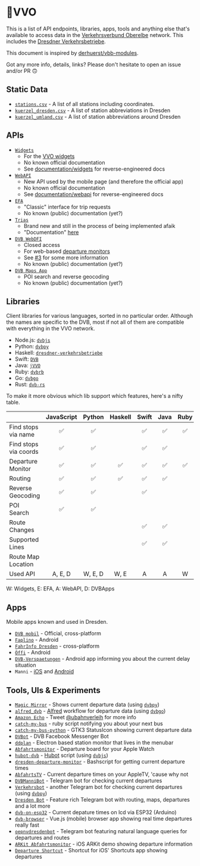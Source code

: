 # 🚏VVO

This is a list of API endpoints, libraries, apps, tools and anything else that's available to access data in the [Verkehrsverbund Oberelbe](https://www.vvo-online.de/de) network. This includes the [Dresdner Verkehrsbetriebe](https://www.dvb.de/de-de/).

This document is inspired by [derhuerst/vbb-modules](https://github.com/derhuerst/vbb-modules).

Got any more info, details, links? Please don't hesitate to open an issue and/or PR 🙃



## Static Data

- [`stations.csv`](https://raw.githubusercontent.com/kiliankoe/vvo/master/stations.csv) - A list of all stations including coordinates.
- [`kuerzel_dresden.csv`](https://raw.githubusercontent.com/kiliankoe/vvo/master/kuerzel/kuerzel_dresden.csv) - A list of station abbreviations in Dresden
- [`kuerzel_umland.csv`](https://raw.githubusercontent.com/kiliankoe/vvo/master/kuerzel/kuerzel_umland.csv) - A list of station abbreviations around Dresden




## APIs

- [`Widgets`](http://widgets.vvo-online.de)
  - For the [VVO widgets](https://www.vvo-online.de/de/service/widgets/index.cshtml)
  - No known official documentation
  - See [documentation/widgets](https://github.com/kiliankoe/vvo/blob/master/documentation/widgets.md) for reverse-engineered docs
- [`WebAPI`](https://webapi.vvo-online.de)
  - New API used by the mobile page (and therefore the official app)
  - No known official documentation
  - See [documentation/webapi](https://github.com/kiliankoe/vvo/blob/master/documentation/webapi.md) for reverse-engineered docs
- [`EFA`](http://efa.vvo-online.de:8080)
  - "Classic" interface for trip requests
  - No known (public) documentation (yet?)
- [`Trias`](http://trias.vvo-online.de:9000/middleware/data/trias)
  - Brand new and still in the process of being implemented afaik
  - "Documentation" [here](https://www.vdv.de/431-2sds-v1.1.pdfx?forced=true)
- [`DVB WebDFI`](http://dfi.dvb.de/)
  - Closed access
  - For web-based [departure monitors](https://www.dvb.de/de-de/service/geschaeftskunden/abfahrtsmonitor/)
  - See [#3](https://github.com/kiliankoe/vvo/issues/3) for some more information
  - No known (public) documentation (yet?)
- [`DVB Maps App`](https://www.dvb.de/apps/map/)
  - POI search and reverse geocoding
  - No known (public) documentation (yet?)



## Libraries

Client libraries for various languages, sorted in no particular order. Although the names are specific to the DVB, most if not all of them are compatible with everything in the VVO network.

- Node.js: [`dvbjs`](https://github.com/kiliankoe/dvbjs)
- Python: [`dvbpy`](https://github.com/kiliankoe/dvbpy)
- Haskell: [`dresdner-verkehrsbetriebe`](https://github.com/offenesdresden/dresdner-verkehrsbetriebe)
- Swift: [`DVB`](https://github.com/kiliankoe/DVB)
- Java: [`jVVO`](https://github.com/PhilippMatthes/jVVO)
- Ruby: [`dvbrb`](https://github.com/kiliankoe/dvbrb)
- Go: [`dvbgo`](https://github.com/kiliankoe/dvbgo)
- Rust: [`dvb-rs`](https://github.com/hoodie/dvb-rs)


To make it more obvious which lib support which features, here's a nifty table.

|                       | JavaScript | Python  | Haskell | Swift | Java | Ruby |  Go  | Rust |
| --------------------- | :--------: | :-----: | :-----: | :---: | :--: | :--: | :--: | :--: |
| Find stops via name   |     ✅      |    ✅    |         |   ✅   |   ✅  |  ✅   |      |  ✅   |
| Find stops via coords |     ✅      |    ✅    |         |   ✅   |   ✅  |      |      |      |
| Departure Monitor     |     ✅      |    ✅    |    ✅    |   ✅   |   ✅  |  ✅   |  ✅   |  ✅   |
| Routing               |     ✅      |    ✅    |    ✅    |   ✅   |   ✅  |      |      |      |
| Reverse Geocoding     |     ✅      |    ✅    |         |   ✅   |     |      |      |      |
| POI Search            |     ✅      |    ✅    |         |       |      |      |      |      |
| Route Changes         |            |         |         |   ✅   |   ✅  |      |      |      |
| Supported Lines       |            |         |         |   ✅   |   ✅  |      |      |      |
| Route Map Location    |            |         |         |        |      |      |      |      |
| Used API              |  A, E, D   | W, E, D |  W, E   |   A   |   A   |  W   |  W   |  W   |

W: Widgets, E: EFA, A: WebAPI, D: DVBApps



## Apps

Mobile apps known and used in Dresden.

- [`DVB mobil`](https://www.dvb.de/de-de/fahrplan/dvb-mobil/) - Official, cross-platform
- [`Faplino`](https://play.google.com/store/apps/details?id=de.faplino) - Android
- [`FahrInfo Dresden`](https://itunes.apple.com/de/app/fahrinfo-dresden/id314790387?mt=8) - cross-platform
- [`Öffi`](https://play.google.com/store/apps/details?id=de.schildbach.oeffi) - Android
- [`DVB-Verspaetungen`](https://github.com/alexander-fischer/DVB-Verspaetungen) - Android app informing you about the current delay situation
- `Manni` - [iOS](https://itunes.apple.com/us/app/manni/id1347527695?l=de&ls=1&mt=8) and [Android](https://play.google.com/store/apps/details?id=philippmatthes.com.manni)



## Tools, UIs & Experiments

- [`Magic Mirror`](http://blog.thomas-bachmann.com/2016/02/magic-mirror-2-0-mit-gestensteuerung.html) - Shows current departure data (using [`dvbpy`](https://github.com/kiliankoe/dvbpy))
- [`alfred_dvb`](https://github.com/kiliankoe/alfred_dvb) - [Alfred](https://www.alfredapp.com) workflow for departure data (using [`dvbgo`](https://github.com/kiliankoe/dvbgo))
- [`Amazon Echo`](https://twitter.com/ubahnverleih/status/830079491523358721) - Tweet [@ubahnverleih](https://twitter.com/ubahnverleih) for more info
- [`catch-my-bus`](https://github.com/hoodie/catch-my-bus) - ruby script notifying you about your next bus
- [`catch-my-bus-python`](https://github.com/meepoSenpai/catch-my-bus-python) - GTK3 StatusIcon showing current departure data
- [`DVBot`](https://www.messenger.com/t/dvbot) - DVB Facebook Messenger Bot
- [`ddplan`](https://github.com/4gray/ddplan) - Electron based station monitor that lives in the menubar
- [`Abfahrtsmonitor`](https://github.com/HeEAaD/Abfahrtsmonitor) - Departure board for your Apple Watch
- [`hubot-dvb`](https://github.com/kiliankoe/hubot-dvb) - [Hubot](https://hubot.github.com) script (using [`dvbjs`](https://github.com/kiliankoe/dvbjs))
- [`dresden-departure-monitor`](https://github.com/don-philipe/dresden-departure-monitor) - Bashscript for getting current departure times
- [`AbfahrtsTV`](https://github.com/kiliankoe/AbfahrtsTV) - Current departure times on your AppleTV, 'cause why not
- [`DVBManniBot`](https://github.com/freakyblue/DVBManniBot) - Telegram bot for checking current departures
- [`Verkehrsbot`](https://github.com/dirkonet/verkehrsbot) - another Telegram bot for checking current departures (using [`dvbpy`](https://github.com/kiliankoe/dvbpy))
- [`Dresden Bot`](https://t.me/dresdenbot) - Feature rich Telegram bot with routing, maps, departures and a lot more
- [`dvb-on-esp32`](https://github.com/andiikaa/dvb-on-esp32) - Current depature times on lcd via ESP32 (Arduino)
- [`dvb-browser`](https://github.com/pabra/dvb-browser) - Vue.js (mobile) browser app showing real time departures really fast
- [`oepnvdresdenbot`](https://t.me/oepnvdresdenbot) - Telegram bot featuring natural language queries for departures and routes
- [`ARKit Abfahrtsmonitor`](https://twitter.com/kiliankoe/status/1009788336976908289) - iOS ARKit demo showing departure information
- [`Departure Shortcut`](https://github.com/kiliankoe/shortcuts#dvb-abfahrten) - Shortcut for iOS' Shortcuts app showing departures
